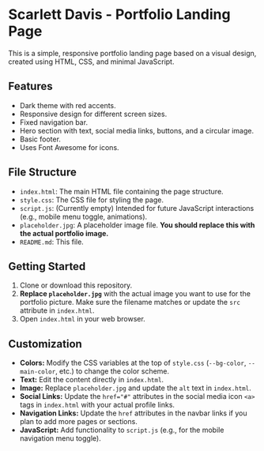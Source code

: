 # Scarlett Davis - Portfolio Landing Page

This is a simple, responsive portfolio landing page based on a visual design, created using HTML, CSS, and minimal JavaScript.

## Features

- Dark theme with red accents.
- Responsive design for different screen sizes.
- Fixed navigation bar.
- Hero section with text, social media links, buttons, and a circular image.
- Basic footer.
- Uses Font Awesome for icons.

## File Structure

- `index.html`: The main HTML file containing the page structure.
- `style.css`: The CSS file for styling the page.
- `script.js`: (Currently empty) Intended for future JavaScript interactions (e.g., mobile menu toggle, animations).
- `placeholder.jpg`: A placeholder image file. **You should replace this with the actual portfolio image.**
- `README.md`: This file.

## Getting Started

1.  Clone or download this repository.
2.  **Replace `placeholder.jpg`** with the actual image you want to use for the portfolio picture. Make sure the filename matches or update the `src` attribute in `index.html`.
3.  Open `index.html` in your web browser.

## Customization

- **Colors:** Modify the CSS variables at the top of `style.css` (`--bg-color`, `--main-color`, etc.) to change the color scheme.
- **Text:** Edit the content directly in `index.html`.
- **Image:** Replace `placeholder.jpg` and update the `alt` text in `index.html`.
- **Social Links:** Update the `href="#"` attributes in the social media icon `<a>` tags in `index.html` with your actual profile links.
- **Navigation Links:** Update the `href` attributes in the navbar links if you plan to add more pages or sections.
- **JavaScript:** Add functionality to `script.js` (e.g., for the mobile navigation menu toggle).
